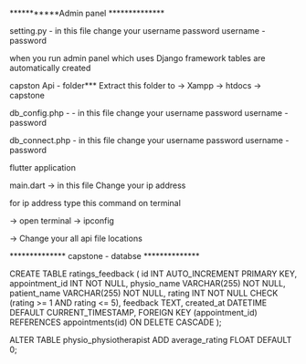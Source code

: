 ***********Admin panel **************

setting.py - in this file change your username password username - password

when you run admin panel which uses Django framework tables are automatically created

capston Api - folder*** Extract this folder to -> Xampp -> htdocs -> capstone

db_config.php - - in this file change your username password username - password

db_connect.php - in this file change your username password username - password

flutter application

main.dart -> in this file Change your ip address

for ip address type this command on terminal

-> open terminal -> ipconfig

-> Change your all api file locations

************** capstone - databse **************

CREATE TABLE ratings_feedback ( id INT AUTO_INCREMENT PRIMARY KEY, appointment_id INT NOT NULL, physio_name VARCHAR(255) NOT NULL, patient_name VARCHAR(255) NOT NULL, rating INT NOT NULL CHECK (rating >= 1 AND rating <= 5), feedback TEXT, created_at DATETIME DEFAULT CURRENT_TIMESTAMP, FOREIGN KEY (appointment_id) REFERENCES appointments(id) ON DELETE CASCADE );

ALTER TABLE physio_physiotherapist ADD average_rating FLOAT DEFAULT 0;
